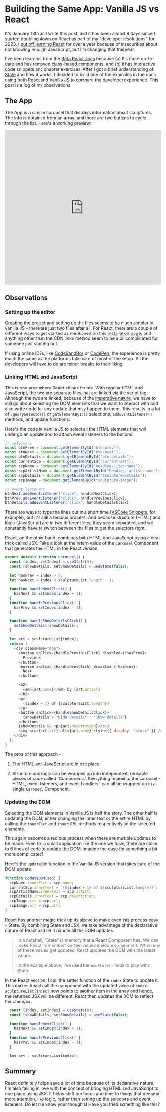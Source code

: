 # Building the Same App: Vanilla JS vs React

It's January 13th as I write this post, and it has been almost 8 days since I started doubling down on React as part of my "developer resolutions" for 2023. I [put off learning React](https://abinjohn.in/2022-wrapped#heading-i-havent-react-ed-yet) for over a year because of insecurities about not knowing *enough* JavaScript, but I'm changing that this year.

I've been learning from the [Beta React Docs](https://beta.reactjs.org/) because (a) It's more up-to-date and has removed class-based components, and (b) it has interactive code snippets and chapter exercises. After I got a brief understanding of [State](https://beta.reactjs.org/learn/state-a-components-memory) and how it works, I decided to build one of the examples in the docs using both React and Vanilla JS to compare the developer experience. This post is a log of my observations.

## The App

The App is a simple carousel that displays information about sculptures. The info is obtained from an array, and there are two buttons to cycle through the list. Here's a working preview:

<iframe src="https://codesandbox.io/embed/gallery-working-o01qhm?fontsize=14&hidenavigation=1&theme=dark&view=preview" style="width:100%;height:500px;border:0;border-radius:4px;overflow:hidden" sandbox="allow-forms allow-modals allow-popups allow-presentation allow-same-origin allow-scripts"></iframe>

## Observations

### Setting up the editor

Creating the project and setting up the files seems to be much simpler in vanilla JS - there are just two files after all. For React, there are a couple of different ways to get started as mentioned on this [installation page](https://beta.reactjs.org/learn/installation), and anything other than the CDN links method seem to be a bit complicated for someone just starting out.

If using online IDEs, like [CodeSandBox](https://codesandbox.io/) or [CodePen](https://codepen.io/), the experience is pretty much the same as the platforms take care of most of the setup. All the developers will have to do are minor tweaks to their liking.

### Linking HTML and JavaScript

This is one area where React shines for me. With regular HTML and JavaScript, the two are separate files that are linked via the script tag. Although the two are linked, because of the [imperative nature](https://abinjohn.in/dec-vs-imp), we have to still go about selecting the DOM elements that we want to interact with and also write code for any update that may happen to them. This results in a lot of `.querySelector()` or `getElementById()` selections, `addEventListener()` methods, and update functions.

Here's the code in Vanilla JS to select all the HTML elements that will undergo an update and to attach event listeners to the buttons.

```javascript
// selectors
const btnPrev = document.getElementById("btn-prev");
const btnNext = document.getElementById("btn-next");
const btnDetails = document.getElementById("btn-details");
const currentScp = document.getElementById("current-art");
const scpName = document.getElementById("heading--item-name");
const scpArtistName = document.getElementById("heading--artist-name");
const scpDetails = document.getElementById("sculpture-details");
const scpImage = document.getElementById("sculpture-image");

// event listeners
btnNext.addEventListener("click", handleNextClick);
btnPrev.addEventListener("click", handlePreviousClick);
btnDetails.addEventListener("click", handleDetailsClick);
```

There are ways to type the lines out in a short time ([VSCode Snippets](https://abinjohn.in/code-faster), for example), but it's still a tedious process. And because structure (HTML) and logic (JavaScript) are in two different files, they seem separated, and we constantly have to switch between the files to get the selectors right.

React, on the other hand, combines both HTML and JavaScript using a neat trick called JSX. Take a look at the return value of the `Carousel` Component that generates the HTML in the React version

```javascript
export default function Carousel() {
  const [index, setIndex] = useState(0);
  const [showDetails, setShowDetails] = useState(false);

  let hasPrev = index > 0;
  let hasNext = index < sculptureList.length - 1;

  function handleNextClick() {
    hasNext && setIndex(index + 1);
  }
  function handlePreviousClick() {
    hasPrev && setIndex(index - 1);
  }

  function handleShowDetailsClick() {
    setShowDetails(!showDetails);
  }

  let art = sculptureList[index];
  return (
    <div className="App">
      <button onClick={handlePreviousClick} disabled={!hasPrev}>
        Previous
      </button>
      <button onClick={handleNextClick} disabled={!hasNext}>
        Next
      </button>

      <h2>
        <em>{art.name}</em> by {art.artist}
      </h2>
      <p>
        ({index + 1} of {sculptureList.length})
      </p>
      <button onClick={handleShowDetailsClick}>
        {showDetails ? "Hide details" : "Show details"}
      </button>
      {showDetails && <p>{art.description}</p>}
      <img src={art.url} alt={art.name} style={{ display: "block" }} />
    </div>
  );
}
```

The pros of this approach -

1. The HTML and JavaScript are in one place
    
2. Structure and logic can be wrapped up into independent, reusable pieces of code called 'Components'. Everything related to the carousel - HTML, event listeners, and event handlers- can all be wrapped up in a single `Carousel` Component.
    

### Updating the DOM

Selecting the DOM elements in Vanilla JS is half the story. The other half is updating the DOM; either changing the inner text or the entire HTML by calling the `innerText` and `innerHTML` methods respectively on the selected elements.

This again becomes a tedious process when there are multiple updates to be made. Even for a small application like the one we have, there are close to 6 lines of code to update the DOM. Imagine the case for something a bit more complicated!

Here's the `updateDOM` function in the Vanilla JS version that takes care of the DOM update

```javascript
function updateDOM(scp) {
  scpName.innerText = scp.name;
  currentScp.innerText = `(${index + 1} of ${sculptureList.length})`;
  scpArtistName.innerText = scp.artist;
  scpDetails.innerText = scp.description;
  scpImage.src = scp.url;
  scpImage.alt = scp.alt;
}
```

React has another magic trick up its sleeve to make even this process easy - State. By combining State and JSX, we take advantage of the declarative nature of React and let it handle all the DOM updates.

> In a nutshell, "State" is memory that a React Component has. We can make React 'remember' certain values inside a component. When any of these values get updated, React updates the DOM with the latest values.
> 
> In the example above, I've used the `useState()` hook to play with State.

In the React version, I call the setter function of the `index` State to update it. This makes React call the component with the updated value of `index`. `sculptureList[index]` now points to another item in the array and hence, the returned JSX will be different. React then updates the DOM to reflect the changes.

```javascript
  const [index, setIndex] = useState(0);
  const [showDetails, setShowDetails] = useState(false);

  function handleNextClick() {
    hasNext && setIndex(index + 1);
  }
  function handlePreviousClick() {
    hasPrev && setIndex(index - 1);
  }

  let art = sculptureList[index];
```

## Summary

React definitely helps save a lot of time because of its declarative nature. I'm also falling in love with the concept of bringing HTML and JavaScript to one place using JSX. It helps shift our focus and time to things that demand more attention, like logic, rather than setting up the selectors and event listeners. Do let me know your thoughts! Have you tried something like this?